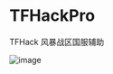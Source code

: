 # TFHackPro
TFHack
风暴战区国服辅助

![image](https://user-images.githubusercontent.com/71998978/138547437-41c2a324-01da-4343-8b72-4529b9defaa8.png)

